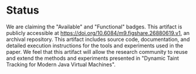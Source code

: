 # Status

We are claiming the "Available" and "Functional" badges.
This artifact is publicly accessible at https://doi.org/10.6084/m9.figshare.26880619.v1, an archival repository.
This artifact includes source code, documentation, and detailed execution
instructions for the tools and experiments used in the paper.
We feel that this artifact will allow the research community to reuse and extend the methods and experiments
presented in "Dynamic Taint Tracking for Modern Java Virtual Machines".